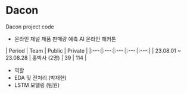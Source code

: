 # Dacon
Dacon project code

* 온라인 채널 제품 판매량 예측 AI 온라인 해커톤
  
| Period | Team | Public | Private |
|:---:|:---:|:---:|:---:|:---:|
| 23.08.01 ~ 23.08.28 | 홍박사 (2명) | 39 | 114 |

- 역할
- EDA 및 전처리 (박재현)
- LSTM 모델링 (팀원)


  
